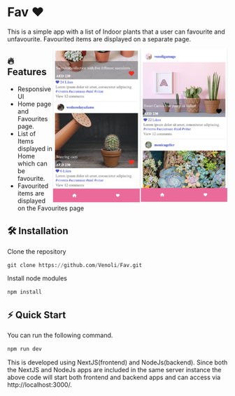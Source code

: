 # Fav :heart:

This is a simple app with a list of Indoor plants that a user can favourite and unfavourite. 
Favourited items are displayed on a separate page.

<img src="https://github.com/Venoli/Fav/blob/main/Screenshots/1.png" width="200" height="350" align="right"/>
<img src="https://github.com/Venoli/Fav/blob/main/Screenshots/2.png" width="200" height="350" align="right"/>

## :fire: Features
  * Responsive UI
  * Home page and Favourites page.
  * List of Items displayed in Home which can be favourite.
  * Favourited items are displayed on the Favourites page
    
## 🛠 Installation
Clone the repository

```python
git clone https://github.com/Venoli/Fav.git
```

Install node modules

```python
npm install
```

## ⚡️ Quick Start
You can run the following command.

```python
npm run dev
```

This is developed using NextJS(frontend) and NodeJs(backend). Since both the NextJS and NodeJs apps are included in the same server instance the above code will start both frontend and backend apps and can access via http://localhost:3000/.

